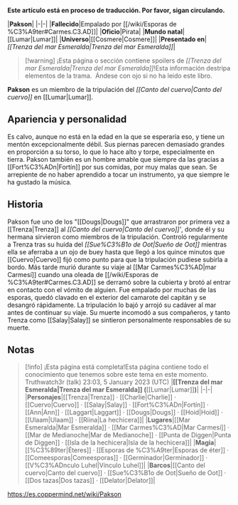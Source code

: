 **Este artículo está en proceso de traducción. Por favor, sigan circulando.**


|**Pakson**|
|-|-|
|**Fallecido**|Empalado por [[/wiki/Esporas de %C3%A9ter#Carmes.C3.AD]]|
|**Oficio**|Pirata|
|**Mundo natal**|[[Lumar\|Lumar]]|
|**Universo**|[[Cosmere\|Cosmere]]|
|**Presentado en**|*[[Trenza del mar Esmeralda\|Trenza del mar Esmeralda]]*|

> [!warning] ¡Esta página o sección contiene spoilers de *[[Trenza del mar Esmeralda\|Trenza del mar Esmeralda]]*!Esta información destripa elementos de la trama.  Ándese con ojo si no ha leido este libro.

**Pakson** es un miembro de la tripulación del *[[Canto del cuervo\|Canto del cuervo]]* en [[Lumar\|Lumar]].

## Apariencia y personalidad
Es calvo, aunque no está en la edad en la que se esperaría eso, y tiene un mentón excepcionalmente débil. Sus piernas parecen demasiado grandes en proporción a su torso, lo que lo hace alto y torpe, especialmente en tierra.
Pakson también es un hombre amable que siempre da las gracias a [[Fort%C3%ADn\|Fortín]] por sus comidas, por muy malas que sean. Se arrepiente de no haber aprendido a tocar un instrumento, ya que siempre le ha gustado la música.

## Historia
Pakson fue uno de los "[[Dougs\|Dougs]]" que arrastraron por primera vez a [[Trenza\|Trenza]] al *[[Canto del cuervo\|Canto del cuervo]]'*, donde él y su hermana sirvieron como miembros de la tripulación. Controló regularmente a Trenza tras su huida del *[[Sue%C3%B1o de Oot\|Sueño de Oot]]* mientras ella se aferraba a un ojo de buey hasta que llegó a los quince minutos que [[Cuervo\|Cuervo]] fijó como punto para que la tripulación pudiese subirla a bordo. Más tarde murió durante su viaje al [[Mar Carmes%C3%AD\|mar Carmesí]] cuando una oleada de [[/wiki/Esporas de %C3%A9ter#Carmes.C3.AD]] se derramó sobre la cubierta y brotó al entrar en contacto con el vómito de alguien. Fue empalado por muchas de las esporas, quedó clavado en el exterior del camarote del capitán y se desangró rápidamente. La tripulación lo bajó y arrojó su cadáver al mar antes de continuar su viaje. Su muerte incomodó a sus compañeros, y tanto Trenza como [[Salay\|Salay]] se sintieron personalmente responsables de su muerte.

## Notas

> [!info] ¡Esta página está completa!Esta página contiene todo el conocimiento que tenemos sobre este tema en este momento.
Truthwatch3r (talk) 23:03, 5 January 2023 (UTC)
|**[[Trenza del mar Esmeralda\|Trenza del mar Esmeralda]] (**[[Lumar\|Lumar]]**)**|
|-|-|
|**Personajes**|[[Trenza\|Trenza]] · [[Charlie\|Charlie]] · [[Cuervo\|Cuervo]] · [[Salay\|Salay]] · [[Fort%C3%ADn\|Fortín]] · [[Ann\|Ann]] · [[Laggart\|Laggart]] · [[Dougs\|Dougs]] · [[Hoid\|Hoid]] · [[Ulaam\|Ulaam]] · [[Riina\|La hechicera]]|
|**Lugares**|[[Mar Esmeralda\|Mar Esmeralda]] · [[Mar Carmes%C3%AD\|Mar Carmesí]] · [[Mar de Medianoche\|Mar de Medianoche]] · [[Punta de Diggen\|Punta de Diggen]] · [[Isla de la hechicera\|Isla de la hechicera]]|
|**Magia**|[[%C3%89ter\|Éteres]] · [[Esporas de %C3%A9ter\|Esporas de éter]] · [[Comeesporas\|Comeesporas]] · [[Germinador\|Germinador]] · [[V%C3%ADnculo Luhel\|Vínculo Luhel]]|
|**Barcos**|[[Canto del cuervo\|Canto del cuervo]] · [[Sue%C3%B1o de Oot\|Sueño de Oot]] · [[Dos tazas\|Dos tazas]] · [[Delator\|Delator]]|



https://es.coppermind.net/wiki/Pakson